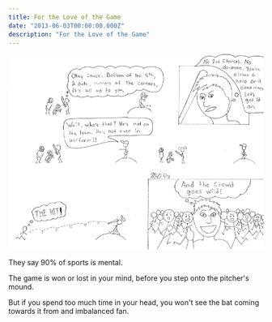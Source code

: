 ```yaml
---
title: For the Love of the Game
date: "2013-06-03T00:00:00.000Z"
description: "For the Love of the Game"
---
```


![for the love of the game](./for-the-love-of-the-game.gif)

They say 90% of sports is mental.

The game is won or lost in your mind, before you step onto the pitcher's mound.

But if you spend too much time in your head, you won't see the bat coming towards it from and imbalanced fan.
